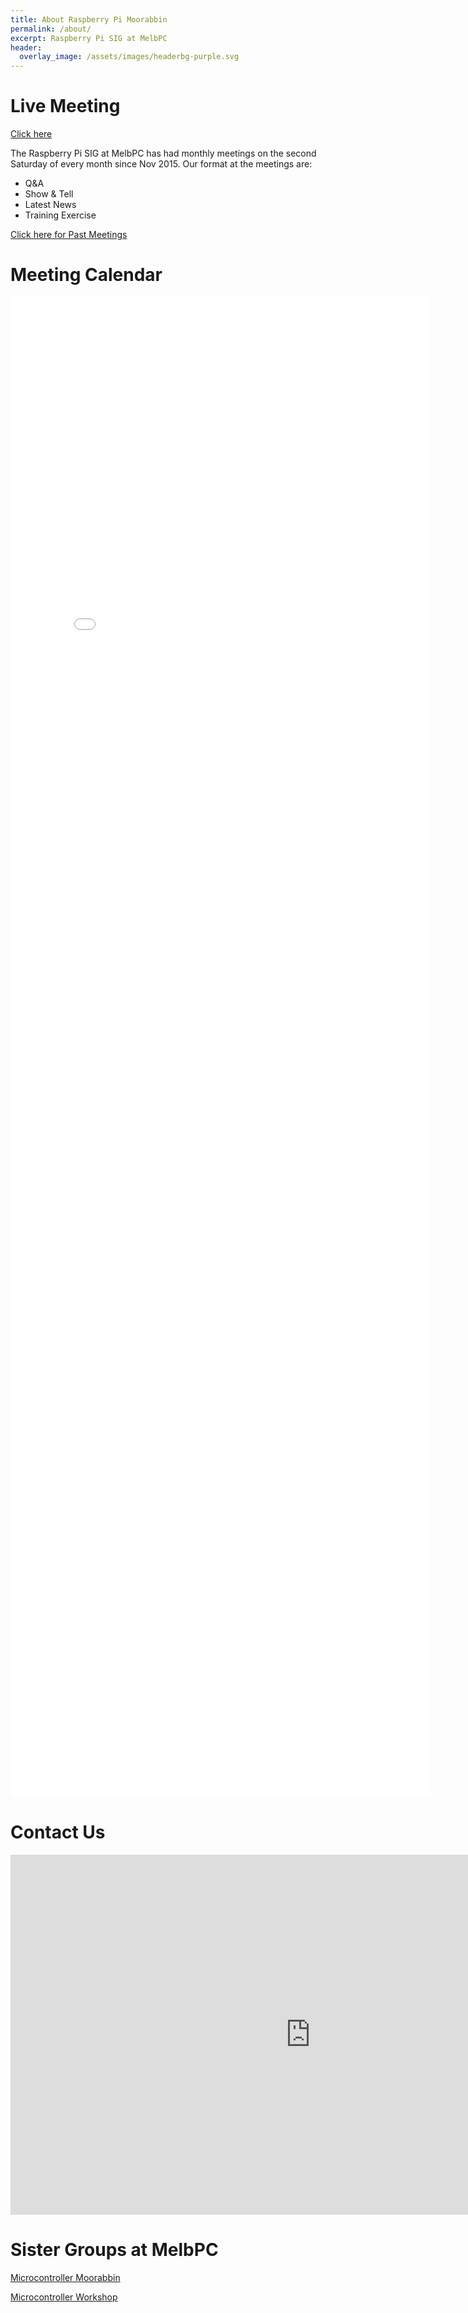 ```yaml
---
title: About Raspberry Pi Moorabbin
permalink: /about/
excerpt: Raspberry Pi SIG at MelbPC
header:
  overlay_image: /assets/images/headerbg-purple.svg
---
```


# Live Meeting
[Click here](http://bit.ly/raspberrypisig)


The Raspberry Pi SIG at MelbPC has had monthly meetings on the second Saturday of every month since Nov 2015. Our format at the meetings are:

- Q&A
- Show & Tell 
- Latest News
- Training Exercise

[Click here for Past Meetings](https://raspberrypisig.github.io/meetings/)

# Meeting Calendar

<div style="margin:0;">
<iframe src="/meeting-calendar.html" style="width:70vw; height:60vh;display:block;border:none;"></iframe>
</div>


# Contact Us


<iframe src="https://docs.google.com/forms/d/e/1FAIpQLScF8Rgd1kMva7P2EZqaaQe6SWFdd-iBq262j6I737k7V9EI1A/viewform?embedded=true" style="width:100vw;height:60vw;" frameborder="0" marginheight="0" marginwidth="0">Loading...</iframe>


# Sister Groups at MelbPC
[Microcontroller Moorabbin](http://melbmcu.weebly.com/)

[Microcontroller Workshop](https://github.com/microcontrollersig)
